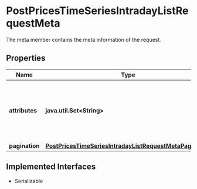 

# PostPricesTimeSeriesIntradayListRequestMeta

The meta member contains the meta information of the request.

## Properties

Name | Type | Description | Notes
------------ | ------------- | ------------- | -------------
**attributes** | **java.util.Set&lt;String&gt;** | Limit the attributes returned in the response to the specified set. |  [optional]
**pagination** | [**PostPricesTimeSeriesIntradayListRequestMetaPagination**](PostPricesTimeSeriesIntradayListRequestMetaPagination.md) |  |  [optional]


## Implemented Interfaces

* Serializable


